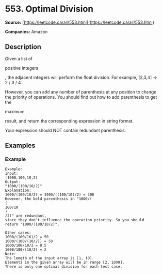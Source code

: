 # 553. Optimal Division

**Source:** [https://leetcode.ca/all/553.html](https://leetcode.ca/all/553.html)

**Companies:** Amazon

## Description

Given a list of

positive integers

, the adjacent integers will perform the float
        division. For example, [2,3,4] -> 2 / 3 / 4.

However, you can add any number of parenthesis at any position to change the priority of
        operations. You should find out how to add parenthesis to get the

maximum

result, and
        return the corresponding expression in string format.

Your expression should NOT contain
            redundant parenthesis.

## Examples

### Example

```
Example:
Input:
[1000,100,10,2]
Output:
"1000/(100/10/2)"
Explanation:
1000/(100/10/2) = 1000/((100/10)/2) = 200
However, the bold parenthesis in "1000/(
(
100/10
)
/2)" are redundant,
since they don't influence the operation priority. So you should return "1000/(100/10/2)".

Other cases:
1000/(100/10)/2 = 50
1000/(100/(10/2)) = 50
1000/100/10/2 = 0.5
1000/100/(10/2) = 2
Note:
The length of the input array is [1, 10].
Elements in the given array will be in range [2, 1000].
There is only one optimal division for each test case.
```


